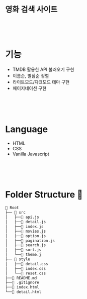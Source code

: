 ## <h1 style="font-size:24px;" >영화 검색 사이트</h1>

<br>
<br>
<br>

# 기능

- TMDB 활용한 API 불러오기 구현
- 이름순, 별점순 정렬
- 라이트모드/다크모드 테마 구현
- 페이지네이션 구현

<br>
<br>
<br>

# Language

- HTML
- CSS
- Vanilla Javascript

<br>
<br>
<br>

# Folder Structure 📂

```bash
📂 Root
├── 📂 src
│   ├──📄 api.js
│   ├──📄 detail.js
│   ├──📄 index.js
│   ├──📄 movies.js
│   ├──📄 option.js
│   ├──📄 pagination.js
│   ├──📄 search.js
│   ├──📄 sort.js
│   └──📄 theme.j
├── 📂 style
│   ├──📄 detail.css
│   ├──📄 index.css
│   └──📄 reset.css
├──📄 README.md
├──📄 .gitignore
├──📄 index.html
└──📄 detail.html

```

<br>
<br>
<br>

